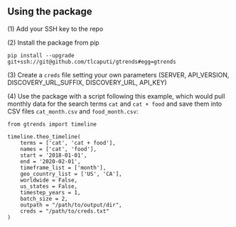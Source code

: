 ## Using the package

(1) Add your SSH key to the repo

(2) Install the package from pip

`pip install --upgrade git+ssh://git@github.com/tlcaputi/gtrends#egg=gtrends`

(3) Create a `creds` file setting your own parameters (SERVER, API_VERSION, DISCOVERY_URL_SUFFIX, DISCOVERY_URL, API_KEY)

(4) Use the package with a script following this example, which would pull monthly data for the search terms `cat` and `cat + food` and save them into CSV files `cat_month.csv` and `food_month.csv`:

```
from gtrends import timeline

timeline.theo_timeline(
    terms = ['cat', 'cat + food'],
    names = ['cat', 'food'],
    start = '2018-01-01',
    end = '2020-02-01',
    timeframe_list = ['month'],
    geo_country_list = ['US', 'CA'],
    worldwide = False,
    us_states = False,
    timestep_years = 1,
    batch_size = 2,
    outpath = "/path/to/output/dir",
    creds = "/path/to/creds.txt"
)

```
